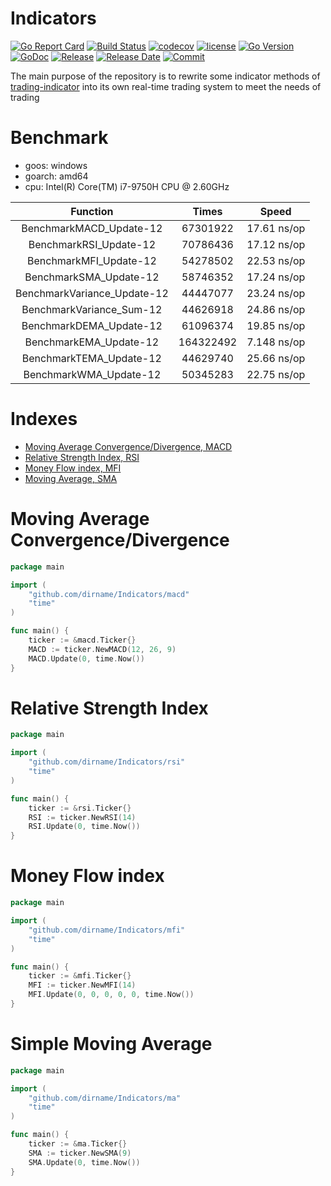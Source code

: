# Indicators

[![Go Report Card](https://goreportcard.com/badge/github.com/dirname/Indicators?style=flat-square)](https://goreportcard.com/report/github.com/dirname/Indicators)
[![Build Status](https://img.shields.io/travis/dirname/Indicators?style=flat-square)](https://travis-ci.org/dirname/Indicators)
[![codecov](https://img.shields.io/codecov/c/gh/dirname/Indicators/main?style=flat-square&token=A6U52MYCXN)](https://codecov.io/gh/dirname/Indicators)
[![license](https://img.shields.io/github/license/dirname/Indicators?style=flat-square)](LICENSE)
[![Go Version](https://img.shields.io/github/go-mod/go-version/dirname/Indicators?style=flat-square)](https://golang.org)
[![GoDoc](https://img.shields.io/badge/reference-007d9c?style=flat-square&logo=Go&logoColor=F9F9F9&labelColor=5C5C5C&labelWidth=80)](https://pkg.go.dev/github.com/dirname/Indicators)
[![Release](https://img.shields.io/github/release/dirname/Indicators.svg?style=flat-square)](https://github.com/dirname/Indicators/releases)
[![Release Date](https://img.shields.io/github/release-date/dirname/Indicators?style=flat-square)](https://github.com/dirname/Indicators/releases)
[![Commit](https://img.shields.io/github/last-commit/dirname/Indicators?style=flat-square)](https://github.com/dirname/Indicators/commits)

The main purpose of the repository is to rewrite some indicator methods
of [trading-indicator](https://gitlab.com/afis/trading-indicator/) into its own real-time trading system to meet the
needs of trading

# Benchmark

- goos: windows
- goarch: amd64
- cpu: Intel(R) Core(TM) i7-9750H CPU @ 2.60GHz

| Function | Times | Speed
| :----: | :----: | :----:
| BenchmarkMACD_Update-12 | 67301922 | 17.61 ns/op
| BenchmarkRSI_Update-12 | 70786436 | 17.12 ns/op
| BenchmarkMFI_Update-12 | 54278502 | 22.53 ns/op
| BenchmarkSMA_Update-12 | 58746352 | 17.24 ns/op
| BenchmarkVariance_Update-12 | 44447077 | 23.24 ns/op
| BenchmarkVariance_Sum-12 | 44626918 | 24.86 ns/op
| BenchmarkDEMA_Update-12 | 61096374 | 19.85 ns/op
| BenchmarkEMA_Update-12 | 164322492 | 7.148 ns/op
| BenchmarkTEMA_Update-12 | 44629740 | 25.66 ns/op
| BenchmarkWMA_Update-12 | 50345283 | 22.75 ns/op

# Indexes

- [Moving Average Convergence/Divergence, MACD](#moving-average-convergencedivergence)
- [Relative Strength Index, RSI](#relative-strength-index)
- [Money Flow index, MFI](#money-flow-index)
- [Moving Average, SMA](#simple-moving-average)

# Moving Average Convergence/Divergence

```go
package main

import (
	"github.com/dirname/Indicators/macd"
	"time"
)

func main() {
	ticker := &macd.Ticker{}
	MACD := ticker.NewMACD(12, 26, 9)
	MACD.Update(0, time.Now())
}
```

# Relative Strength Index

```go
package main

import (
	"github.com/dirname/Indicators/rsi"
	"time"
)

func main() {
	ticker := &rsi.Ticker{}
	RSI := ticker.NewRSI(14)
	RSI.Update(0, time.Now())
}
```

# Money Flow index

```go
package main

import (
	"github.com/dirname/Indicators/mfi"
	"time"
)

func main() {
	ticker := &mfi.Ticker{}
	MFI := ticker.NewMFI(14)
	MFI.Update(0, 0, 0, 0, 0, time.Now())
}
```

# Simple Moving Average

```go
package main

import (
	"github.com/dirname/Indicators/ma"
	"time"
)

func main() {
	ticker := &ma.Ticker{}
	SMA := ticker.NewSMA(9)
	SMA.Update(0, time.Now())
}
```

